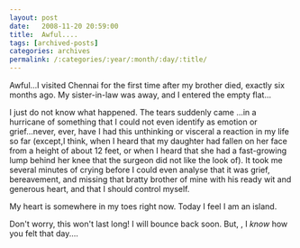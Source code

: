 ```yaml
---
layout: post
date:	2008-11-20 20:59:00
title:  Awful....
tags: [archived-posts]
categories: archives
permalink: /:categories/:year/:month/:day/:title/
---
```

Awful...I visited Chennai for the first time after my brother died, exactly six months ago. My sister-in-law was away, and I entered the empty flat...

I just do not know what happened. The tears suddenly came ...in a hurricane of something that I could not even identify as emotion or grief...never, ever, have I had this unthinking or visceral a reaction in my life so far (except,I think,  when I heard that my daughter had fallen on her face from a height of about 12 feet, or when I heard that she had a fast-growing lump behind her knee that the surgeon did not like the look of). It took me several minutes of crying before I could even analyse that it was grief, bereavement, and missing that bratty brother of mine with his ready wit and generous heart,  and that I should control myself.

My heart is somewhere in my toes right now.  Today I feel I am an island.

Don't worry, this won't last long! I will bounce back soon. But, <LJ user="idahoswede">, I *know* how you felt that day....
